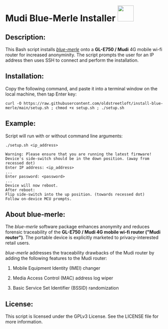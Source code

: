 # Mudi Blue-Merle Installer  <img src="https://user-images.githubusercontent.com/95660759/234453418-60f008a9-632b-4d48-bc9d-218ce659d304.png" width="50" height="50">
## Description:
This Bash script installs *[blue-merle](https://github.com/srlabs/blue-merle)* onto a **GL-E750 / Mudi** 4G mobile wi-fi router for increased anonyminity. The script prompts the user for an IP address then uses SSH to connect and perform the installation.

## Installation:
Copy the following command, and paste it into a terminal window on the local machine, then tap Enter key:
```
curl -O https://raw.githubusercontent.com/oldstreetloft/install-blue-merle/main/setup.sh ; chmod +x setup.sh ; ./setup.sh
```
## Example:
Script will run with or without command line arguments:
```
./setup.sh <ip_address>
```
```
Warning: Please ensure that you are running the latest firmware!
Device's side-switch should be in the down position. (away from recessed dot)
Enter IP address: <ip_address>
...
Enter password: <password>
...
Device will now reboot.
After reboot:
Flip side-switch into the up position. (towards recessed dot)
Follow on-device MCU prompts.
```

## About blue-merle:
The *blue-merle* software package enhances anonymity and reduces forensic traceability of the **GL-E750 / Mudi 4G mobile wi-fi router ("Mudi router")**. The portable device is explicitly marketed to privacy-interested retail users.

*blue-merle* addresses the traceability drawbacks of the Mudi router by adding the following features to the Mudi router:

1.  Mobile Equipment Identity (IMEI) changer

2.  Media Access Control (MAC) address log wiper

3.  Basic Service Set Identifier (BSSID) randomization

## License:
This script is licensed under the GPLv3 License. See the LICENSE file for more information.
